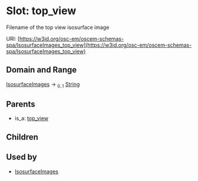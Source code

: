 
# Slot: top_view

Filename of the top view isosurface image

URI: [https://w3id.org/osc-em/oscem-schemas-spa/IsosurfaceImages_top_view](https://w3id.org/osc-em/oscem-schemas-spa/IsosurfaceImages_top_view)


## Domain and Range

[IsosurfaceImages](IsosurfaceImages.md) &#8594;  <sub>0..1</sub> [String](types/String.md)

## Parents

 *  is_a: [top_view](top_view.md)

## Children


## Used by

 * [IsosurfaceImages](IsosurfaceImages.md)

